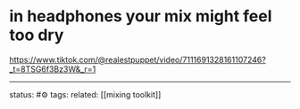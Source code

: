 # in headphones your mix might feel too dry
https://www.tiktok.com/@realestpuppet/video/7111691328161107246?_t=8TSG6f3Bz3W&_r=1


---
status: #⚙️ 
tags: 
related: [[mixing toolkit]]
